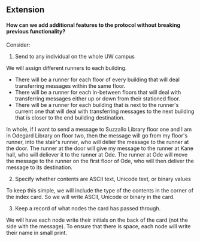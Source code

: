 
## Extension

#### How can we add additional features to the protocol without breaking previous functionality?

Consider:

1. Send to any individual on the whole UW campus

We will assign different runners to each building.
- There will be a runner for each floor of every building that will deal transferring messages within the same floor.
- There will be a runner for each in-between floors that will deal with transferring messages either up or down from their stationed floor.
- There will be a runner for each building that is next to the runner's current one that will deal with transferring messages to the next building that is closer to the end building destination.

In whole, if I want to send a message to Suzzallo Library floor one and I am in Odegard Library on floor two, then the message will go from my floor's runner, into the stair's runner, who will delier the message to the runner at the door. The runner at the door will give my message to the runner at Kane hall, who will deliever it to the runner at Ode. The runner at Ode will move the message to the runner on the first floor of Ode, who will then deliver the message to its destination.

2. Specify whether contents are ASCII text, Unicode text, or binary values

To keep this simple, we will include the type of the contents in the corner of the index card. So we will write ASCII, Unicode or binary in the card.

3. Keep a record of what nodes the card has passed through.

We will have each node write their initials on the back of the card (not the side with the message). To ensure that there is space, each node will write their name in small print.
